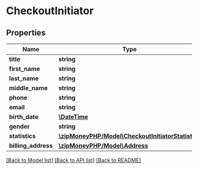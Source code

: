 # CheckoutInitiator

## Properties
Name | Type | Description | Notes
------------ | ------------- | ------------- | -------------
**title** | **string** |  | [optional] 
**first_name** | **string** |  | [optional] 
**last_name** | **string** |  | [optional] 
**middle_name** | **string** |  | [optional] 
**phone** | **string** |  | [optional] 
**email** | **string** |  | [optional] 
**birth_date** | [**\DateTime**](Date.md) |  | [optional] 
**gender** | **string** |  | [optional] 
**statistics** | [**\zipMoneyPHP/Model\CheckoutInitiatorStatistics**](CheckoutInitiatorStatistics.md) |  | [optional] 
**billing_address** | [**\zipMoneyPHP/Model\Address**](Address.md) |  | [optional] 

[[Back to Model list]](../README.md#documentation-for-models) [[Back to API list]](../README.md#documentation-for-api-endpoints) [[Back to README]](../README.md)


